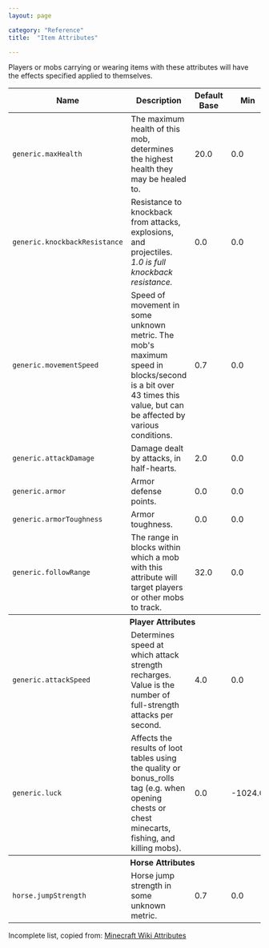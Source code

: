 ```yaml
---
layout: page

category: "Reference"
title:  "Item Attributes"

---
```


Players or mobs carrying or wearing items with these attributes will have the effects specified applied to themselves.

<div class='table-responsive'>
  <table class='table table-striped table-condensed'>
    <thead>
      <tr>
        <th>Name</th>
        <th>Description</th>
        <th>Default Base</th>
        <th>Min</th>
        <th style='min-width: 60px;'>Max</th>
      </tr>
    </thead>
    <tbody>
      <tr>
        <td>
          <code>generic.maxHealth</code>
        </td>
        <td>The maximum health of this mob, determines the highest health they may be healed to.</td>
        <td>20.0</td>
        <td>0.0</td>
        <td>1.7x10<sup>308</sup></td>
      </tr>
      <tr>
        <td>
          <code>generic.knockbackResistance</code>
        </td>
        <td>
          Resistance to knockback from attacks, explosions, and projectiles.
          <br/>
          <i>1.0 is full knockback resistance.</i>
        </td>
        <td>0.0</td>
        <td>0.0</td>
        <td>1.0</td>
      </tr>
      <tr>
        <td>
          <code>generic.movementSpeed</code>
        </td>
        <td>Speed of movement in some unknown metric. The mob's maximum speed in blocks/second is a bit over 43 times this value, but can be affected by various conditions.</td>
        <td>0.7</td>
        <td>0.0</td>
        <td>1.7x10<sup>308</sup></td>
      </tr>
      <tr>
        <td>
          <code>generic.attackDamage</code>
        </td>
        <td>Damage dealt by attacks, in half-hearts.</td>
        <td>2.0</td>
        <td>0.0</td>
        <td>1.7x10<sup>308</sup></td>
      </tr>
      <tr>
        <td>
          <code>generic.armor</code>
        </td>
        <td>Armor defense points.</td>
        <td>0.0</td>
        <td>0.0</td>
        <td>30.0</td>
      </tr>
      <tr>
        <td>
          <code>generic.armorToughness</code>
        </td>
        <td>Armor toughness.</td>
        <td>0.0</td>
        <td>0.0</td>
        <td>20.0</td>
      </tr>
      <tr>
        <td>
          <code>generic.followRange</code>
        </td>
        <td>The range in blocks within which a mob with this attribute will target players or other mobs to track. </td>
        <td>32.0</td>
        <td>0.0</td>
        <td>2048.0</td>
      </tr>
      <tr>
        <th colspan='5'>Player Attributes</th>
      </tr>
      <tr>
        <td>
          <code>generic.attackSpeed</code>
        </td>
        <td>Determines speed at which attack strength recharges. Value is the number of full-strength attacks per second.</td>
        <td>4.0</td>
        <td>0.0</td>
        <td>1024.0</td>
      </tr>
      <tr>
        <td>
          <code>generic.luck</code>
        </td>
        <td>Affects the results of loot tables using the quality or bonus_rolls tag (e.g. when opening chests or chest minecarts, fishing, and killing mobs).</td>
        <td>0.0</td>
        <td>-1024.0</td>
        <td>1024.0</td>
      </tr>
      <tr>
        <th colspan='5'>Horse Attributes</th>
      </tr>
      <tr>
        <td>
          <code>horse.jumpStrength</code>
        </td>
        <td>Horse jump strength in some unknown metric.</td>
        <td>0.7</td>
        <td>0.0</td>
        <td>2.0</td>
      </tr>
    </tbody>
  </table>
</div>

Incomplete list, copied from: [Minecraft Wiki Attributes](http://minecraft.gamepedia.com/Attribute)
